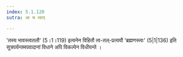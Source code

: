 ```yaml
---
index: 5.1.120
sutra: आ च त्वात्

---
```

'तस्य भावस्त्वतलौ' (5।1।119) इत्यनेन विहितौ त्व-तल्-प्रत्ययौ 'ब्रह्मणस्त्वः' (5|1|136) इति सूत्रपर्यन्तमपवादानां विधाने अपि विकल्पेन विधीयन्ते । 